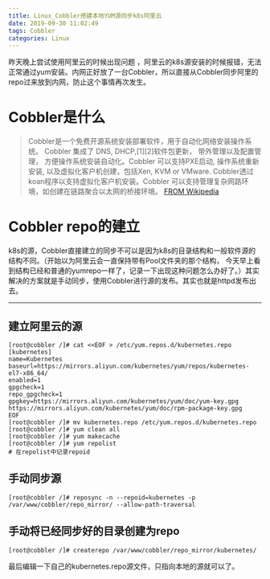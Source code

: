 ```yaml
---
title: Linux_Cobbler搭建本地YUM源同步k8s阿里云
date: 2019-09-30 11:02:49
tags: Cobbler
categories: Linux
---
```


昨天晚上尝试使用阿里云的时候出现问题 ，阿里云的k8s源安装的时候报错，无法正常通过yum安装。内网正好放了一台Cobbler，所以直接从Cobbler同步阿里的repo过来放到内网，防止这个事情再次发生。

<!-- more -->

# Cobbler是什么
> Cobbler是一个免费开源系统安装部署软件，用于自动化网络安装操作系统。 Cobbler 集成了 DNS, DHCP,[1][2]软件包更新， 带外管理以及配置管理， 方便操作系统安装自动化。Cobbler 可以支持PXE启动, 操作系统重新安装, 以及虚拟化客户机创建，包括Xen, KVM or VMware. Cobbler透过koan程序以支持虚拟化客户机安装。Cobbler 可以支持管理复杂网路环境，如创建在链路聚合以太网的桥接环境。 [FROM Wikipedia](https://en.wikipedia.org/wiki/Cobbler_(software))

# Cobbler repo的建立
k8s的源，Cobbler直接建立的同步不可以是因为k8s的目录结构和一般软件源的结构不同。（开始以为阿里云会一直保持带有Pool文件夹的那个结构， 今天早上看到结构已经和普通的yumrepo一样了，记录一下出现这种问题怎么办好了。）其实解决的方案就是手动同步，使用Cobbler进行源的发布。其实也就是httpd发布出去。

---

## 建立阿里云的源
```
[root@cobbler /]# cat <<EOF > /etc/yum.repos.d/kubernetes.repo
[kubernetes]
name=Kubernetes
baseurl=https://mirrors.aliyun.com/kubernetes/yum/repos/kubernetes-el7-x86_64/
enabled=1
gpgcheck=1
repo_gpgcheck=1
gpgkey=https://mirrors.aliyun.com/kubernetes/yum/doc/yum-key.gpg https://mirrors.aliyun.com/kubernetes/yum/doc/rpm-package-key.gpg
EOF
[root@cobbler /]# mv kubernetes.repo /etc/yum.repos.d/kubernetes.repo
[root@cobbler /]# yum clean all
[root@cobbler /]# yum makecache
[root@cobbler /]# yum repolist
# 在repolist中记录repoid
```
## 手动同步源
```
[root@cobbler /]# reposync -n --repoid=kubernetes -p /var/www/cobbler/repo_mirror/ --allow-path-traversal
```
## 手动将已经同步好的目录创建为repo
```
[root@cobbler /]# createrepo /var/www/cobbler/repo_mirror/kubernetes/
```
最后编辑一下自己的kubernetes.repo源文件，只指向本地的源就可以了。